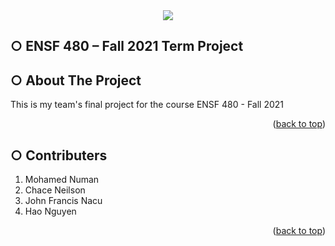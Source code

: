 <div align="center"><img src="https://readme-typing-svg.herokuapp.com?color=%234EA2F7&size=28&center=true&vCenter=true&multiline=true&height=85&lines=Online+Rental+Property+;Management+System"](https://git.io/typing-svg) /></div>

## ○ ENSF 480 – Fall 2021  Term Project

<!-- ABOUT THE PROJECT -->
## ○ About The Project
This is my team's final project for the course ENSF 480 - Fall 2021
<p align="right">(<a href="#top">back to top</a>)</p>

<!-- CONTRIBUTERS -->
## ○ Contributers
1. Mohamed Numan
2. Chace Neilson
3. John Francis Nacu 
4. Hao Nguyen
<p align="right">(<a href="#top">back to top</a>)</p>
